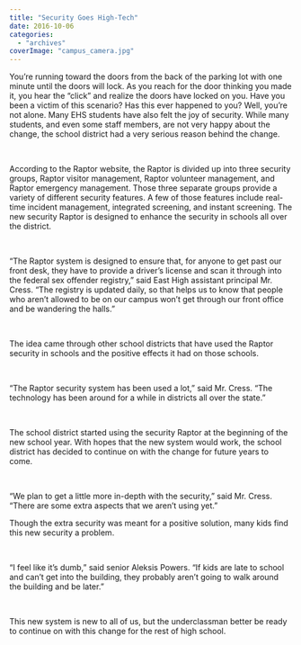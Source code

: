 ```yaml
---
title: "Security Goes High-Tech"
date: 2016-10-06
categories: 
  - "archives"
coverImage: "campus_camera.jpg"
---
```


You’re running toward the doors from the back of the parking lot with one minute until the doors will lock. As you reach for the door thinking you made it, you hear the “click” and realize the doors have locked on you. Have you been a victim of this scenario? Has this ever happened to you? Well, you’re not alone. Many EHS students have also felt the joy of security. While many students, and even some staff members, are not very happy about the change, the school district had a very serious reason behind the change.

 

According to the Raptor website, the Raptor is divided up into three security groups, Raptor visitor management, Raptor volunteer management, and Raptor emergency management. Those three separate groups provide a variety of different security features. A few of those features include real-time incident management, integrated screening, and instant screening. The new security Raptor is designed to enhance the security in schools all over the district.

 

“The Raptor system is designed to ensure that, for anyone to get past our front desk, they have to provide a driver’s license and scan it through into the federal sex offender registry,” said East High assistant principal Mr. Cress. “The registry is updated daily, so that helps us to know that people who aren’t allowed to be on our campus won’t get through our front office and be wandering the halls.”

 

The idea came through other school districts that have used the Raptor security in schools and the positive effects it had on those schools.

 

“The Raptor security system has been used a lot,” said Mr. Cress. “The technology has been around for a while in districts all over the state.”

 

The school district started using the security Raptor at the beginning of the new school year. With hopes that the new system would work, the school district has decided to continue on with the change for future years to come.

 

“We plan to get a little more in-depth with the security,” said Mr. Cress. “There are some extra aspects that we aren’t using yet.”

Though the extra security was meant for a positive solution, many kids find this new security a problem.

 

“I feel like it’s dumb,” said senior Aleksis Powers. “If kids are late to school and can’t get into the building, they probably aren’t going to walk around the building and be later.”

 

This new system is new to all of us, but the underclassman better be ready to continue on with this change for the rest of high school.
